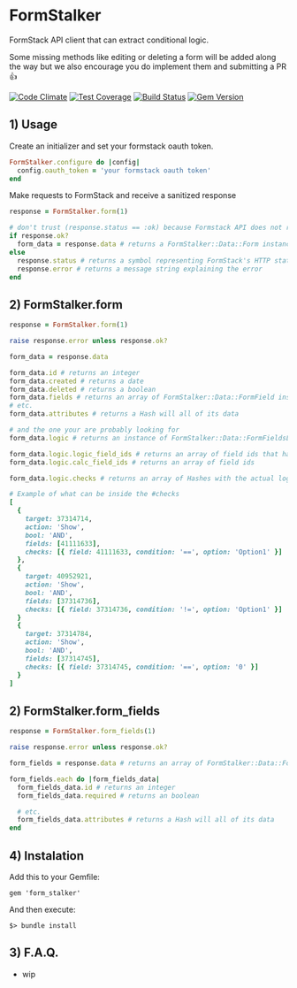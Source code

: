 # FormStalker
FormStack API client that can extract conditional logic.

Some missing methods like editing or deleting a form will be added along the way but we also encourage you do implement them and submitting a PR :thumbsup:

[![Code Climate](https://codeclimate.com/github/Streetbees/form-stalker/badges/gpa.svg)](https://codeclimate.com/github/Streetbees/form-stalker)
[![Test Coverage](https://codeclimate.com/github/Streetbees/form-stalker/badges/coverage.svg)](https://codeclimate.com/github/Streetbees/form-stalker/coverage)
[![Build Status](https://travis-ci.org/Streetbees/form-stalker.svg?branch=master)](https://travis-ci.org/Streetbees/form-stalker)
[![Gem Version](https://badge.fury.io/rb/form_stalker.svg)](https://badge.fury.io/rb/form_stalker)

## 1) Usage
Create an initializer and set your formstack oauth token.
```ruby
FormStalker.configure do |config|
  config.oauth_token = 'your formstack oauth token'
end
```

Make requests to FormStack and receive a sanitized response
```ruby
response = FormStalker.form(1)

# don't trust (response.status == :ok) because Formstack API does not respect the HTTP error status
if response.ok?
  form_data = response.data # returns a FormStalker::Data::Form instance
else
  response.status # returns a symbol representing FormStack's HTTP status
  response.error # returns a message string explaining the error
end
```

## 2) FormStalker.form
```ruby
response = FormStalker.form(1)

raise response.error unless response.ok?

form_data = response.data

form_data.id # returns an integer
form_data.created # returns a date
form_data.deleted # returns a boolean
form_data.fields # returns an array of FormStalker::Data::FormField instances
# etc.
form_data.attributes # returns a Hash will all of its data

# and the one your are probably looking for
form_data.logic # returns an instance of FormStalker::Data::FormFieldsLogic

form_data.logic.logic_field_ids # returns an array of field ids that have logic
form_data.logic.calc_field_ids # returns an array of field ids

form_data.logic.checks # returns an array of Hashes with the actual logic

# Example of what can be inside the #checks
[
  {
    target: 37314714,
    action: 'Show',
    bool: 'AND',
    fields: [41111633],
    checks: [{ field: 41111633, condition: '==', option: 'Option1' }]
  },
  {
    target: 40952921,
    action: 'Show',
    bool: 'AND',
    fields: [37314736],
    checks: [{ field: 37314736, condition: '!=', option: 'Option1' }]
  }
  {
    target: 37314784,
    action: 'Show',
    bool: 'AND',
    fields: [37314745],
    checks: [{ field: 37314745, condition: '==', option: '0' }]
  }
]
```

## 2) FormStalker.form_fields
```ruby
response = FormStalker.form_fields(1)

raise response.error unless response.ok?

form_fields = response.data # returns an array of FormStalker::Data::FormField instances

form_fields.each do |form_fields_data|
  form_fields_data.id # returns an integer
  form_fields_data.required # returns an boolean

  # etc.
  form_fields_data.attributes # returns a Hash will all of its data
end
```

## 4) Instalation

Add this to your Gemfile:
```
gem 'form_stalker'
```

And then execute:

```
$> bundle install
```

## 3) F.A.Q.
- wip
